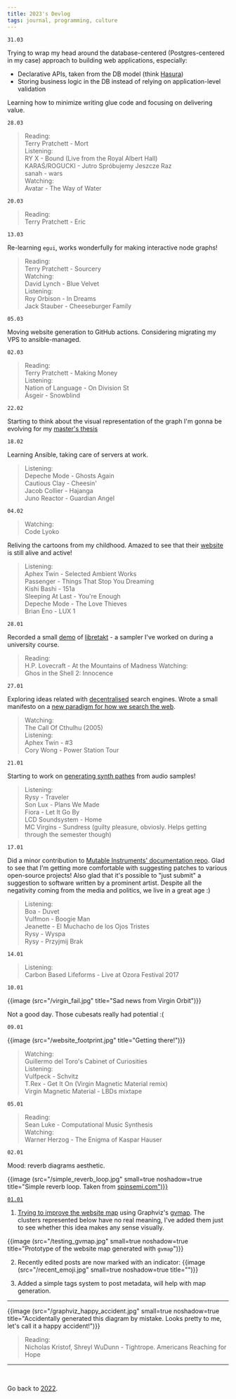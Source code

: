 ```yaml
---
title: 2023's Devlog
tags: journal, programming, culture
---
```


```
31.03
```

Trying to wrap my head around the database-centered
(Postgres-centered in my case) approach
to building web applications, especially:

- Declarative APIs, taken from the DB model (think [Hasura](https://hasura.io/))
- Storing business logic in the DB instead of relying on application-level validation

Learning how to minimize writing glue code and focusing on delivering value.


```
28.03
```

>Reading:<br>
>Terry Pratchett - Mort<br>
>Listening:<br>
>RY X - Bound (Live from the Royal Albert Hall)<br>
>KARAŚ/ROGUCKI - Jutro Spróbujemy Jeszcze Raz<br>
>sanah - wars<br>
>Watching:<br>
>Avatar - The Way of Water<br>


```
20.03
```

>Reading:<br>
>Terry Pratchett - Eric


```
13.03
```

Re-learning `egui`, works wonderfully for making interactive node graphs! 

>Reading:<br>
>Terry Pratchett - Sourcery<br>
>Watching:<br>
>David Lynch - Blue Velvet<br>
>Listening:<br>
>Roy Orbison - In Dreams<br>
>Jack Stauber - Cheeseburger Family


```
05.03
```
Moving website generation to GitHub actions.
Considering migrating my VPS to ansible-managed.


```
02.03
```

>Reading:<br>
>Terry Pratchett - Making Money<br>
>Listening:<br>
>Nation of Language - On Division St<br>
>Ásgeir - Snowblind


```
22.02
```

Starting to think about the visual representation of the graph I'm gonna be evolving for my [master's thesis](/luthier)


```
18.02
```

Learning Ansible, taking care of servers at work. 

>Listening:<br>
>Depeche Mode - Ghosts Again<br>
>Cautious Clay - Cheesin'<br>
>Jacob Collier - Hajanga<br>
>Juno Reactor - Guardian Angel


```
04.02
```

>Watching:<br>
>Code Lyoko

Reliving the cartoons from my childhood. Amazed to see that their 
[website](https://en.codelyoko.fr) is still alive and active!

>Listening:<br>
>Aphex Twin - Selected Ambient Works<br>
>Passenger - Things That Stop You Dreaming<br>
>Kishi Bashi - 151a<br>
>Sleeping At Last - You're Enough<br>
>Depeche Mode - The Love Thieves<br>
>Brian Eno - LUX 1<br>


```
28.01
```

Recorded a small [demo](https://odysee.com/@Wint3rmute:c/libretakt_demo:2) of 
[libretakt](https://github.com/Wint3rmute/libretakt/) - a sampler I've worked on during a university course.

>Reading:<br>
>H.P. Lovecraft - At the Mountains of Madness
>Watching:<br>
>Ghos in the Shell 2: Innocence


```
27.01
```

Exploring ideas related with [decentralised](/decentralisation) search engines. Wrote a small manifesto on a [new paradigm for how we search the web](/search-registry-manifesto). 

>Watching:<br>
>The Call Of Cthulhu (2005)<br>
>Listening:<br>
>Aphex Twin - #3<br>
>Cory Wong - Power Station Tour


```
21.01
```

Starting to work on [generating synth pathes](/luthier) from audio samples!

>Listening:<br>
>Rysy - Traveler<br>
>Son Lux - Plans We Made<br>
>Fiora - Let It Go By<br>
>LCD Soundsystem - Home<br>
>MC Virgins - Sundress
>(guilty pleasure, obviosly. Helps getting through the semester though)<br>


```
17.01
```

Did a minor contribution to 
[Mutable Instruments' documentation repo](https://github.com/pichenettes/mutable-instruments-documentation).
Glad to see that I'm getting more comfortable with suggesting patches
to various open-source projects!
Also glad that it's possible to "just submit" a suggestion to
software written by a prominent artist. Despite all the negativity
coming from the media and politics, we live in a great age :)

>Listening:<br>
>Boa - Duvet<br>
>Vulfmon - Boogie Man<br>
>Jeanette - El Muchacho de los Ojos Tristes<br>
>Rysy - Wyspa<br>
>Rysy - Przyjmij Brak


```
14.01
```

>Listening:<br>
>Carbon Based Lifeforms - Live at Ozora Festival 2017


```
10.01
```

{{image (src="/virgin_fail.jpg" title="Sad news from Virgin Orbit")}}

Not a good day. Those cubesats really had potential :(


```
09.01
```

{{image (src="/website_footprint.jpg" title="Getting there!")}}

>Watching:<br>
>Guillermo del Toro's Cabinet of Curiosities<br>
>Listening:<br>
>Vulfpeck - Schvitz<br>
>T.Rex - Get It On (Virgin Magnetic Material remix)<br>
>Virgin Magnetic Material - LBDs mixtape

```
05.01
```

>Reading:<br>
>Sean Luke - Computational Music Synthesis<br>
>Watching:<br>
>Warner Herzog - The Enigma of Kaspar Hauser


```
02.01
```

Mood: reverb diagrams aesthetic. 

{{image (src="/simple_reverb_loop.jpg" small=true noshadow=true title="Simple reverb loop. Taken from <a href='http://www.spinsemi.com/knowledge_base/effects.html'>spinsemi.com</i>")}}


```
01.01
```

1. Trying to improve the [website map](/map) using Graphviz's [gvmap](https://graphviz.org/docs/cli/gvmap/).
The clusters represented below have no real meaning, I've added them just to see whether this idea makes any sense visually.

{{image (src="/testing_gvmap.jpg" small=true noshadow=true title="Prototype of the website map generated with <code>gvmap</code>")}}


2. Recently edited posts are now marked with an indicator:
{{image (src="/recent_emoji.jpg" small=true noshadow=true title="")}}

3. Added a simple tags system to post metadata, will help with map generation.

---


{{image (src="/graphviz_happy_accident.jpg" small=true noshadow=true title="Accidentally generated this diagram by mistake. Looks pretty to me, let's call it a happy accident!")}}


>Reading:<br>
>Nicholas Kristof, Shreyl WuDunn - Tightrope. Americans Reaching for Hope

---

<br>

Go back to [2022](/2022).

<br>
